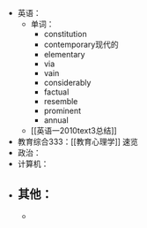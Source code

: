 - 英语：
	- 单词：
		- constitution
		- contemporary现代的
		- elementary
		- via
		- vain
		- considerably
		- factual
		- resemble
		- prominent
		- annual
	- [[英语一2010text3总结]]
- 教育综合333：[[教育心理学]] 速览
- 政治：
- 计算机：
- 其他：
	-
	-